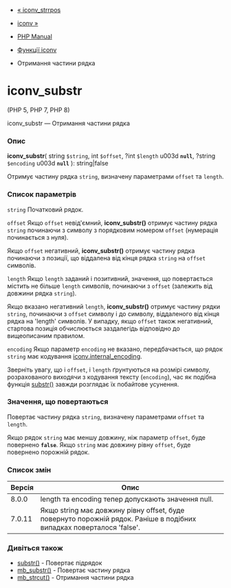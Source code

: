 - [« iconv_strrpos](function.iconv-strrpos.md)
- [iconv »](function.iconv.md)

- [PHP Manual](index.md)
- [Функції iconv](ref.iconv.md)
- Отримання частини рядка

# iconv_substr

(PHP 5, PHP 7, PHP 8)

iconv_substr — Отримання частини рядка

### Опис

**iconv_substr**(
string `$string`,
int `$offset`,
?int `$length` u003d **`null`**,
?string `$encoding` u003d **`null`**
): string\|false

Отримує частину рядка `string`, визначену параметрами `offset` та
`length`.

### Список параметрів

`string`
Початковий рядок.

`offset`
Якщо `offset` невід'ємний, **iconv_substr()** отримує частину рядка
`string` починаючи з символу з порядковим номером `offset` (нумерація
починається з нуля).

Якщо `offset` негативний, **iconv_substr()** отримує частину рядка
починаючи з позиції, що віддалена від кінця рядка `string` на `offset`
символів.

`length`
Якщо `length` заданий і позитивний, значення, що повертається містить не
більше `length` символів, починаючи з `offset` (залежить від довжини рядка
`string`).

Якщо вказано негативний `length`, **iconv_substr()** отримує частину
рядки `string`, починаючи з `offset` символу і до символу, віддаленого від
кінця рядка на 'length' символів. У випадку, якщо `offset` також
негативний, стартова позиція обчислюється заздалегідь відповідно до
вищеописаним правилом.

`encoding`
Якщо параметр `encoding` не вказано, передбачається, що рядок `string`
має кодування [iconv.internal_encoding](iconv.configuration.md).

Зверніть увагу, що і `offset`, і `length` ґрунтуються на розмірі
символу, розрахованого виходячи з кодування тексту (`encoding`),
час як подібна функція [substr()](function.substr.md) завжди
розглядає їх побайтове усунення.

### Значення, що повертаються

Повертає частину рядка `string`, визначену параметрами `offset` та
`length`.

Якщо рядок `string` має меншу довжину, ніж параметр `offset`, буде
повернено **`false`**. Якщо `string` має довжину рівну `offset`, буде
повернено порожній рядок.

### Список змін

| Версія | Опис                                                                                                                 |
| ------ | -------------------------------------------------------------------------------------------------------------------- |
| 8.0.0  | length та encoding тепер допускають значення null.                                                                   |
| 7.0.11 | Якщо string має довжину рівну offset, буде повернуто порожній рядок. Раніше в подібних випадках поверталося 'false'. |

### Дивіться також

- [substr()](function.substr.md) - Повертає підрядок
- [mb_substr()](function.mb-substr.md) - Повертає частину рядка
- [mb_strcut()](function.mb-strcut.md) - Отримання частини рядка
